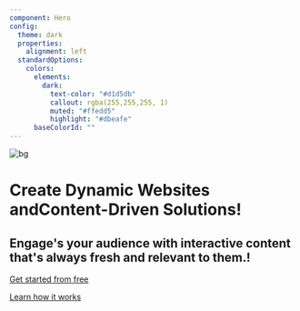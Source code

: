 ```yaml
---
component: Hero
config:
  theme: dark
  properties:
    alignment: left
  standardOptions:
    colors:
      elements:
        dark:
          text-color: "#d1d5db"
          callout: rgba(255,255,255, 1)
          muted: "#ffedd5"
          highlight: "#dbeafe"
      baseColorId: ""
---
```


![bg](banner:http://127.0.0.1:3000/img/bg.webp "the background picture of hero")

# Create Dynamic Websites andContent-Driven Solutions!

## Engage's your audience with interactive content that's always fresh and relevant to them.!

[Get started from free](https://example.com)

[Learn how it works](https://example.com)
